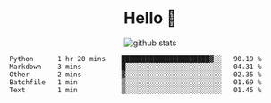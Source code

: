 <h1 align="center">Hello 👋 </h3>

<p align="center">
  <img src="https://github-readme-stats.vercel.app/api?username=syeehyn&hide=stars,prs,issues,contribs&count_private=true&hide_title=true" alt="github stats" />
</p>

<!--START_SECTION:waka-->
```text
Python      1 hr 20 mins    ██████████████████████▓░░   90.19 % 
Markdown    3 mins          █░░░░░░░░░░░░░░░░░░░░░░░░   04.31 % 
Other       2 mins          ▓░░░░░░░░░░░░░░░░░░░░░░░░   02.35 % 
Batchfile   1 min           ▒░░░░░░░░░░░░░░░░░░░░░░░░   01.69 % 
Text        1 min           ▒░░░░░░░░░░░░░░░░░░░░░░░░   01.45 % 
```
<!--END_SECTION:waka-->
